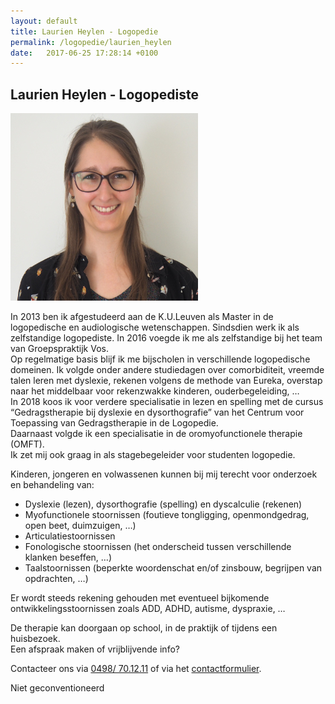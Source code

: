 ```yaml
---
layout: default
title: Laurien Heylen - Logopedie 
permalink: /logopedie/laurien_heylen
date:   2017-06-25 17:28:14 +0100
---
```


## Laurien Heylen - Logopediste

<img src="/assets/img/Laurien_SQ.jpg" class="circular--square">

In 2013 ben ik afgestudeerd aan de K.U.Leuven als Master in de logopedische en audiologische wetenschappen. Sindsdien werk ik als zelfstandige logopediste. In 2016 voegde ik me als zelfstandige bij het team van Groepspraktijk Vos.  
Op regelmatige basis blijf ik me bijscholen in verschillende logopedische domeinen. Ik volgde onder andere studiedagen over comorbiditeit, vreemde talen leren met dyslexie, rekenen volgens de methode van Eureka, overstap naar het middelbaar voor rekenzwakke kinderen, ouderbegeleiding, …   
In 2018 koos ik voor verdere specialisatie in lezen en spelling met de cursus “Gedragstherapie bij dyslexie en dysorthografie” van het Centrum voor Toepassing van Gedragstherapie in de Logopedie.  
Daarnaast volgde ik een specialisatie in de oromyofunctionele therapie (OMFT).  
Ik zet mij ook graag in als stagebegeleider voor studenten logopedie.  
 
Kinderen, jongeren en volwassenen kunnen bij mij terecht voor onderzoek en behandeling van:  

* Dyslexie (lezen), dysorthografie (spelling) en dyscalculie (rekenen)
* Myofunctionele stoornissen (foutieve tongligging, openmondgedrag, open beet, duimzuigen, …) 
* Articulatiestoornissen 
* Fonologische stoornissen  (het onderscheid tussen verschillende klanken beseffen, …) 
* Taalstoornissen (beperkte woordenschat en/of zinsbouw, begrijpen van opdrachten, …) 

Er wordt steeds rekening gehouden met eventueel bijkomende ontwikkelingsstoornissen zoals ADD, ADHD, autisme, dyspraxie, …  

De therapie kan doorgaan op school, in de praktijk of tijdens een huisbezoek.  
Een afspraak maken of vrijblijvende info? 

  
Contacteer ons via <a href="tel:+32498701211" itemprop="telephone">0498/ 70.12.11</a> of via het [contactformulier](/contact.html).
  
  
 Niet geconventioneerd
